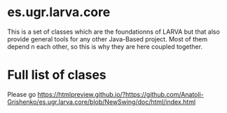 # es.ugr.larva.core
This is a set of classes which are the foundationns of LARVA but that also provide general tools for any other Java-Based project. Most of them depend n each other, so this is why they are here coupled together.

# Full list of clases
Please go  https://htmlpreview.github.io/?https://github.com/Anatoli-Grishenko/es.ugr.larva.core/blob/NewSwing/doc/html/index.html
